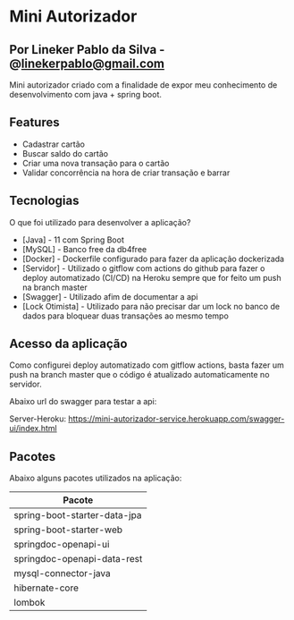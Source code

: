 # Mini Autorizador
## Por Lineker Pablo da Silva - @linekerpablo@gmail.com

Mini autorizador criado com a finalidade de expor meu conhecimento de desenvolvimento com java + spring boot.

## Features

- Cadastrar cartão
- Buscar saldo do cartão
- Criar uma nova transação para o cartão
- Validar concorrência na hora de criar transação e barrar

## Tecnologias

O que foi utilizado para desenvolver a aplicação?

- [Java] - 11 com Spring Boot
- [MySQL] - Banco free da db4free
- [Docker] - Dockerfile configurado para fazer da aplicação dockerizada
- [Servidor] - Utilizado o gitflow com actions do github para fazer o deploy automatizado (CI/CD) na Heroku sempre que for feito um push na branch master
- [Swagger] - Utilizado afim de documentar a api
- [Lock Otimista] - Utilizado para não precisar dar um lock no banco de dados para bloquear duas transações ao mesmo tempo

## Acesso da aplicação

Como configurei deploy automatizado com gitflow actions, basta fazer um push na branch master que o código é atualizado automaticamente no servidor.

Abaixo url do swagger para testar a api:

Server-Heroku: https://mini-autorizador-service.herokuapp.com/swagger-ui/index.html

## Pacotes

Abaixo alguns pacotes utilizados na aplicação:

| Pacote |
| ------ |
| spring-boot-starter-data-jpa |
| spring-boot-starter-web |
| springdoc-openapi-ui |
| springdoc-openapi-data-rest |
| mysql-connector-java |
| hibernate-core |
| lombok |